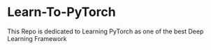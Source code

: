 # Learn-To-PyTorch
This Repo is dedicated to Learning PyTorch as one of the best Deep Learning Framework

<!--
12345
-->
